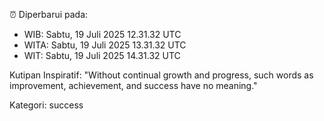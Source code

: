 ⏰ Diperbarui pada:
- WIB: Sabtu, 19 Juli 2025 12.31.32 UTC
- WITA: Sabtu, 19 Juli 2025 13.31.32 UTC
- WIT: Sabtu, 19 Juli 2025 14.31.32 UTC

Kutipan Inspiratif:
"Without continual growth and progress, such words as improvement, achievement, and success have no meaning."


Kategori: success

